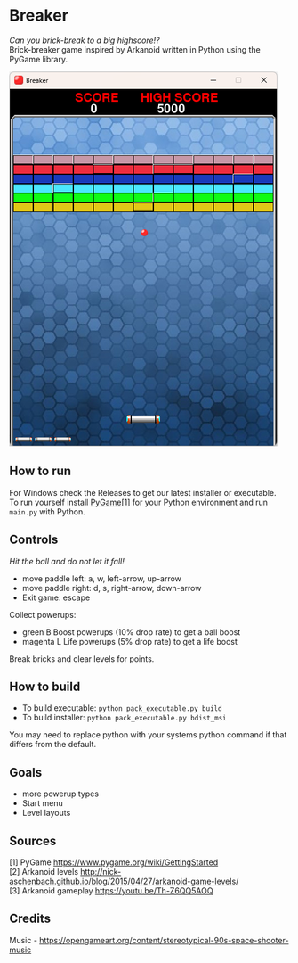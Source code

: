# Breaker
_Can you brick-break to a big highscore!?_  
Brick-breaker game inspired by Arkanoid written in Python using the PyGame library.  

![Gameplay Demo](gameplay.png)

## How to run
For Windows check the Releases to get our latest installer or executable.  
To run yourself install [PyGame](https://www.pygame.org/wiki/GettingStarted)[1] for your Python environment and run `main.py` with Python.  

## Controls
_Hit the ball and do not let it fall!_
- move paddle left: a, w, left-arrow, up-arrow
- move paddle right: d, s, right-arrow, down-arrow
- Exit game: escape

Collect powerups:
- green B Boost powerups (10% drop rate) to get a ball boost
- magenta L Life powerups (5% drop rate) to get a life boost

Break bricks and clear levels for points.

## How to build
- To build executable: `python pack_executable.py build`
- To build installer: `python pack_executable.py bdist_msi`

You may need to replace python with your systems python command if that differs from the default.

## Goals
- more powerup types
- Start menu
- Level layouts

## Sources
[1] PyGame https://www.pygame.org/wiki/GettingStarted  
[2] Arkanoid levels http://nick-aschenbach.github.io/blog/2015/04/27/arkanoid-game-levels/  
[3] Arkanoid gameplay https://youtu.be/Th-Z6QQ5AOQ  

## Credits
Music - https://opengameart.org/content/stereotypical-90s-space-shooter-music  
